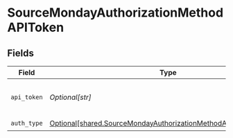 # SourceMondayAuthorizationMethodAPIToken


## Fields

| Field                                                                                                                                          | Type                                                                                                                                           | Required                                                                                                                                       | Description                                                                                                                                    |
| ---------------------------------------------------------------------------------------------------------------------------------------------- | ---------------------------------------------------------------------------------------------------------------------------------------------- | ---------------------------------------------------------------------------------------------------------------------------------------------- | ---------------------------------------------------------------------------------------------------------------------------------------------- |
| `api_token`                                                                                                                                    | *Optional[str]*                                                                                                                                | :heavy_check_mark:                                                                                                                             | API Token for making authenticated requests.                                                                                                   |
| `auth_type`                                                                                                                                    | [Optional[shared.SourceMondayAuthorizationMethodAPITokenAuthType]](undefined/models/shared/sourcemondayauthorizationmethodapitokenauthtype.md) | :heavy_check_mark:                                                                                                                             | N/A                                                                                                                                            |
